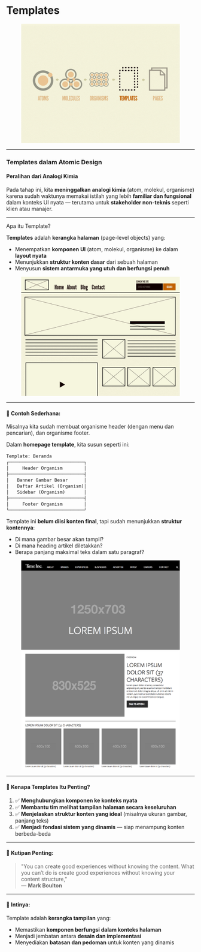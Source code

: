 # Templates

<figure><img src="../.gitbook/assets/image (6).png" alt=""><figcaption></figcaption></figure>

***

### **Templates dalam Atomic Design**

#### Peralihan dari Analogi Kimia

Pada tahap ini, kita **meninggalkan analogi kimia** (atom, molekul, organisme) karena sudah waktunya memakai istilah yang lebih **familiar dan fungsional** dalam konteks UI nyata — terutama untuk **stakeholder non-teknis** seperti klien atau manajer.

***

Apa itu Template?

**Templates** adalah **kerangka halaman** (page-level objects) yang:

* Menempatkan **komponen UI** (atom, molekul, organisme) ke dalam **layout nyata**
* Menunjukkan **struktur konten dasar** dari sebuah halaman
* Menyusun **sistem antarmuka yang utuh dan berfungsi penuh**

<figure><img src="../.gitbook/assets/image (7).png" alt=""><figcaption></figcaption></figure>

***

#### 🧩 Contoh Sederhana:

Misalnya kita sudah membuat organisme header (dengan menu dan pencarian), dan organisme footer.

Dalam **homepage template**, kita susun seperti ini:

```
Template: Beranda
┌────────────────────────────┐
│     Header Organism        │
├────────────────────────────┤
│   Banner Gambar Besar      │
│   Daftar Artikel (Organism)│
│   Sidebar (Organism)       │
├────────────────────────────┤
│     Footer Organism        │
└────────────────────────────┘
```

Template ini **belum diisi konten final**, tapi sudah menunjukkan **struktur kontennya**:

* Di mana gambar besar akan tampil?
* Di mana heading artikel diletakkan?
* Berapa panjang maksimal teks dalam satu paragraf?

<figure><img src="../.gitbook/assets/image (8).png" alt=""><figcaption></figcaption></figure>

***

#### 📌 Kenapa Templates Itu Penting?

1. ✅ **Menghubungkan komponen ke konteks nyata**
2. ✅ **Membantu tim melihat tampilan halaman secara keseluruhan**
3. ✅ **Menjelaskan struktur konten yang ideal** (misalnya ukuran gambar, panjang teks)
4. ✅ **Menjadi fondasi sistem yang dinamis** — siap menampung konten berbeda-beda

***

#### 💬 Kutipan Penting:

> "You can create good experiences without knowing the content. What you can’t do is create good experiences without knowing your content structure,"\
> — **Mark Boulton**

***

#### 🎯 Intinya:

Template adalah **kerangka tampilan** yang:

* Memastikan **komponen berfungsi dalam konteks halaman**
* Menjadi jembatan antara **desain dan implementasi**
* Menyediakan **batasan dan pedoman** untuk konten yang dinamis

